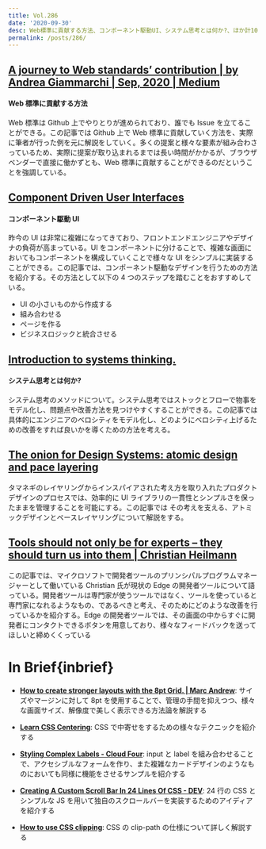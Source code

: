 ```yaml
---
title: Vol.286
date: '2020-09-30'
desc: Web標準に貢献する方法、コンポーネント駆動UI、システム思考とは何か?、ほか計10リンク
permalink: /posts/286/
---
```


## [A journey to Web standards’ contribution | by Andrea Giammarchi | Sep, 2020 | Medium](https://medium.com/@WebReflection/a-journey-to-web-standards-contribution-8027bb874908)

#### Web 標準に貢献する方法

Web 標準は Github 上でやりとりが進められており、誰でも Issue を立てることができる。この記事では Github 上で Web 標準に貢献していく方法を、実際に筆者が行った例を元に解説をしていく。多くの提案と様々な要素が組み合わさっているため、実際に提案が取り込まれるまでは長い時間がかかるが、ブラウザベンダーで直接に働かずとも、Web 標準に貢献することができるのだということを強調している。

## [Component Driven User Interfaces](https://www.componentdriven.org/)

#### コンポーネント駆動 UI

昨今の UI は非常に複雑になってきており、フロントエンドエンジニアやデザイナの負荷が高まっている。UI をコンポーネントに分けることで、複雑な画面においてもコンポーネントを構成していくことで様々な UI をシンプルに実装することができる。この記事では、コンポーネント駆動なデザインを行うための方法を紹介する。その方法として以下の 4 つのステップを踏むことをおすすめしている。

- UI の小さいものから作成する
- 組み合わせる
- ページを作る
- ビジネスロジックと統合させる

## [Introduction to systems thinking.](https://lethain.com/systems-thinking/)

#### システム思考とは何か?

システム思考のメソッドについて。システム思考ではストックとフローで物事をモデル化し、問題点や改善方法を見つけやすくすることができる。この記事では具体的にエンジニアのベロシティをモデル化し、どのようにベロシティ上げるための改善をすれば良いかを導くための方法を考える。

## [The onion for Design Systems: atomic design and pace layering](https://uxdesign.cc/the-onion-for-design-systems-atomic-design-and-pace-layering-4cc59a3c486)

タマネギのレイヤリングからインスパイアされた考え方を取り入れたプロダクトデザインのプロセスでは、効率的に UI ライブラリの一貫性とシンプルさを保ったままを管理することを可能にする。この記事では その考えを支える、アトミックデザインとペースレイヤリングについて解説をする。

## [Tools should not only be for experts – they should turn us into them | Christian Heilmann](https://christianheilmann.com/2020/09/15/tools-should-not-only-be-for-experts-they-should-turn-us-into-them/)

この記事では、マイクロソフトで開発者ツールのプリンシパルプログラムマネージャーとして働いている Christian 氏が現状の Edge の開発者ツールについて語っている。開発者ツールは専門家が使うツールではなく、ツールを使っていると専門家になれるようなもの、であるべきと考え、そのためにどのような改善を行っているかを紹介する。Edge の開発者ツールでは、その画面の中からすぐに開発者にコンタクトできるボタンを用意しており、様々なフィードバックを送ってほしいと締めくくっている

# In Brief{inbrief}

- **[How to create stronger layouts with the 8pt Grid. | Marc Andrew](https://marcandrew.me/how-to-create-stronger-layouts-with-the-8pt-grid/)**: サイズやマージンに対して 8pt を使用することで、管理の手間を抑えつつ、様々な画面サイズ、解像度で美しく表示できる方法論を解説する

- **[Learn CSS Centering](https://ishadeed.com/article/learn-css-centering/)**: CSS で中寄せをするための様々なテクニックを紹介する

- **[Styling Complex Labels - Cloud Four](https://cloudfour.com/thinks/styling-complex-labels/)**: input と label を組み合わせることで、アクセシブルなフォームを作り、また複雑なカードデザインのようなものにおいても同様に機能をさせるサンプルを紹介する

- **[Creating A Custom Scroll Bar In 24 Lines Of CSS - DEV](https://dev.to/emmabostian/creating-a-custom-scroll-bar-in-24-lines-of-css-4gg0)**: 24 行の CSS とシンプルな JS を用いて独自のスクロールバーを実装するためのアイディアを紹介する

- **[How to use CSS clipping](https://web.dev/css-clipping/)**: CSS の clip-path の仕様について詳しく解説する
